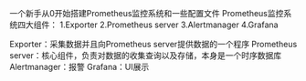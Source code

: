 一个新手从0开始搭建Prometheus监控系统和一些配置文件
Prometheus监控系统四大组件：
                 1.Exporter
                 2.Prometheus server
                 3.Alertmanager
                 4.Grafana

Exporter：采集数据并且向Prometheus server提供数据的一个程序
Prometheus server：核心组件，负责对数据的收集查询以及存储，本身是一个时序数据库
Alertmanager：报警
Grafana：UI展示
